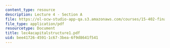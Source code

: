 ```yaml
---
content_type: resource
description: Lecture 4 - Section A
file: https://ol-ocw-studio-app-qa.s3.amazonaws.com/courses/15-402-finance-theory-ii-spring-2003/bee4172645911c673bea6f9d8641f541_lec4acapitalstructure1.pdf
file_type: application/pdf
resourcetype: Document
title: lec4acapitalstructure1.pdf
uid: bee41726-4591-1c67-3bea-6f9d8641f541
---
```

